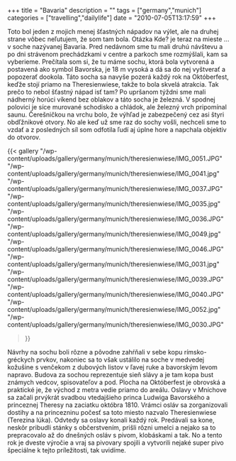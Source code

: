 +++
title = "Bavaria"
description = ""
tags = ["germany","munich"]
categories = ["travelling","dailylife"]
date = "2010-07-05T13:17:59"
+++

Toto bol jeden z mojich menej šťastných nápadov na výlet, ale na druhej strane vôbec neľutujem, že
som tam bola. Otázka Kde? je teraz na mieste ... v soche nazývanej Bavaria. Pred nedávnom sme tu
mali druhú návštevu a po dni strávenom prechádzkami v centre a parkoch sme rozmýšlali, kam sa
vyberieme. Prečítala som si, že tu máme sochu, ktorá bola vytvorená a postavená ako symbol
Bavorska, je 18 m vysoká a dá sa do nej vyštverať a popozerať dookola. Táto socha sa navyše pozerá
každý rok na Októberfest, keďže stojí priamo na Theresienwiese, takže to bola skvelá atrakcia. Tak prečo to nebol šťastný nápad isť tam? Po upršanom týždni sme mali nádherný horúci víkend bez
oblakov a táto socha je železná. V spodnej polovici je síce murované schodisko a chládok, ale
železný vrch pripomínal saunu. Čerešničkou na vrchu bolo, že výhľad je zabezpečený cez asi štyri
obdľžnikové otvory. No ale keď už sme raz do sochy vošli, nechceli sme to vzdať a z posledných síl
som odfotila ľudí aj úplne hore a napchala objektiv do otvorov.

{{< gallery
    "/wp-content/uploads/gallery/germany/munich/theresienwiese/IMG_0051.JPG"
    "/wp-content/uploads/gallery/germany/munich/theresienwiese/IMG_0041.jpg"
    "/wp-content/uploads/gallery/germany/munich/theresienwiese/IMG_0037.JPG"
    "/wp-content/uploads/gallery/germany/munich/theresienwiese/IMG_0035.jpg"
    "/wp-content/uploads/gallery/germany/munich/theresienwiese/IMG_0036.JPG"
    "/wp-content/uploads/gallery/germany/munich/theresienwiese/IMG_0049.jpg"
    "/wp-content/uploads/gallery/germany/munich/theresienwiese/IMG_0046.JPG"
    "/wp-content/uploads/gallery/germany/munich/theresienwiese/IMG_0031.jpg"
    "/wp-content/uploads/gallery/germany/munich/theresienwiese/IMG_0039.JPG"
    "/wp-content/uploads/gallery/germany/munich/theresienwiese/IMG_0040.JPG"
    "/wp-content/uploads/gallery/germany/munich/theresienwiese/IMG_0052.jpg"
    "/wp-content/uploads/gallery/germany/munich/theresienwiese/IMG_0030.JPG"
>}}

Návrhy na sochu boli rôzne a pôvodne zahŕňali v sebe kopu rímsko-gréckych prvkov, nakoniec sa to
však ustálilo na soche v medvedej kožušine s venčekom z dubových listov v ľavej ruke a bavorským
levom napravo. Budova za sochou reprezentuje sieň slávy a je tam kopa bust známych vedcov,
spisovateľov a pod. Plocha na Októberfest je obrovská a praktické je, že východ z metra vedie
priamo do areálu. Oslavy v Mníchove sa začali prvýkrát svadbou vtedajšieho princa Ludwiga
Bavorského a princeznej Theresy na zaciatku októbra 1810. Vrámci osláv sa zorganizovali dostihy a
na princezninu počesť sa toto miesto nazvalo Theresienwiese (Terezina lúka). Odvtedy sa oslavy
konali každý rok. Predávali sa kone, neskôr pribudli stánky s občerstvením, prišli rôzni umelci a
nejako sa to prepracovalo až do dnešných osláv s pivom, klobáskami a tak. No a tento rok je dveste
výročie a vraj sa pivovary spojili a vytvorili nejaké super pivo špeciálne k tejto príležitosti,
tak uvidíme.
